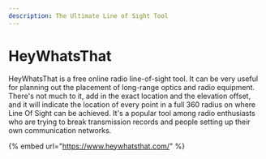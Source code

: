 ```yaml
---
description: The Ultimate Line of Sight Tool
---
```


# HeyWhatsThat

HeyWhatsThat is a free online radio line-of-sight tool. It can be very useful for planning out the placement of long-range optics and radio equipment. There's not much to it, add in the exact location and the elevation offset, and it will indicate the location of every point in a full 360 radius on where Line Of Sight can be achieved. It's a popular tool among radio enthusiasts who are trying to break transmission records and people setting up their own communication networks.&#x20;

{% embed url="https://www.heywhatsthat.com/" %}
